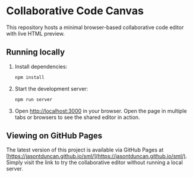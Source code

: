 # Collaborative Code Canvas

This repository hosts a minimal browser-based collaborative code editor with live HTML preview.

## Running locally

1. Install dependencies:

   ```bash
   npm install
   ```

2. Start the development server:

   ```bash
   npm run server
   ```

3. Open [http://localhost:3000](http://localhost:3000) in your browser. Open the page in multiple tabs or browsers to see the shared editor in action.

## Viewing on GitHub Pages

The latest version of this project is available via GitHub Pages at
[https://jasontduncan.github.io/sml/](https://jasontduncan.github.io/sml/).
Simply visit the link to try the collaborative editor without running a local server.
